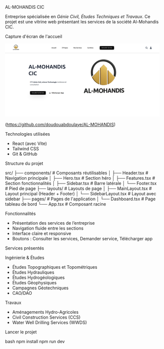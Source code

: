 AL-MOHANDIS CIC

Entreprise spécialisée en  *Génie Civil, Études Techniques et Travaux*. Ce projet est une vitrine web présentant les services de la société Al-Mohandis CIC.

Capture d'écran de l'accueil

![Capture](./src/assets/capture.png)

(https://github.com/doudouabdoulaye/AL-MOHANDIS)


Technologies utilisées

- React (avec Vite)
- Tailwind CSS
- Git & GitHub



Structure du projet



src/
├── components/    # Composants réutilisables
│ ├── Header.tsx   # Navigation principale
│ ├── Hero.tsx     # Section héro
│ ├── Features.tsx # Section fonctionnalités
│ ├── Sidebar.tsx  # Barre latérale
│ └── Footer.tsx   # Pied de page
├── layouts/       # Layouts de page
│ ├── MainLayout.tsx      # Layout principal (Header + Footer)
│ └── SidebarLayout.tsx   # Layout avec sidebar
├── pages/                # Pages de l'application
│ └── Dashboard.tsx       # Page tableau de bord
└── App.tsx               # Composant racine



 Fonctionnalités

- Présentation des services de l’entreprise
- Navigation fluide entre les sections
- Interface claire et responsive
- Boutons : Consulter les services, Demander service, Télécharger app


Services présentés

Ingénierie & Études
- Études Topographiques et Topométriques  
- Études Hydrauliques
- Études Hydrogéologiques  
- Études Géophysiques  
- Campagnes Géotechniques  
- CAO/DAO

Travaux
- Aménagements Hydro-Agricoles  
- Civil Construction Services (CCS)  
- Water Well Drilling Services (WWDS)

Lancer le projet

bash
npm install
npm run dev

